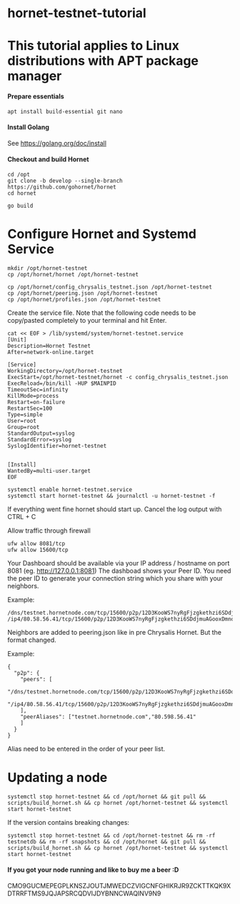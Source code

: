 # hornet-testnet-tutorial

# This tutorial applies to Linux distributions with APT package manager #

#### Prepare essentials ####

```
apt install build-essential git nano
```
#### Install Golang ####

See https://golang.org/doc/install

#### Checkout and build Hornet ####

```
cd /opt
git clone -b develop --single-branch https://github.com/gohornet/hornet
cd hornet

go build
```
# Configure Hornet and Systemd Service
```
mkdir /opt/hornet-testnet
cp /opt/hornet/hornet /opt/hornet-testnet
```

```
cp /opt/hornet/config_chrysalis_testnet.json /opt/hornet-testnet
cp /opt/hornet/peering.json /opt/hornet-testnet
cp /opt/hornet/profiles.json /opt/hornet-testnet
```
Create the service file. Note that the following code needs to be copy/pasted completely to your terminal and hit Enter.
```
cat << EOF > /lib/systemd/system/hornet-testnet.service
[Unit]
Description=Hornet Testnet
After=network-online.target

[Service]
WorkingDirectory=/opt/hornet-testnet
ExecStart=/opt/hornet-testnet/hornet -c config_chrysalis_testnet.json
ExecReload=/bin/kill -HUP $MAINPID
TimeoutSec=infinity
KillMode=process
Restart=on-failure
RestartSec=100
Type=simple
User=root
Group=root
StandardOutput=syslog
StandardError=syslog
SyslogIdentifier=hornet-testnet


[Install]
WantedBy=multi-user.target
EOF
```
```
systemctl enable hornet-testnet.service
systemctl start hornet-testnet && journalctl -u hornet-testnet -f
```
If everything went fine hornet should start up. Cancel the log output with CTRL + C

Allow traffic through firewall
```
ufw allow 8081/tcp
ufw allow 15600/tcp
```
Your Dashboard should be available via your IP address / hostname on port 8081 (eg. http://127.0.0.1:8081)
The dashboad shows your Peer ID. You need the peer ID to generate your connection string which you share with your neighbors.

Example:
```
/dns/testnet.hornetnode.com/tcp/15600/p2p/12D3KooWS7nyRgFjzgkethzi6SDdjmuAGooxDmnoLzyex7Lu4hKo
/ip4/80.58.56.41/tcp/15600/p2p/12D3KooWS7nyRgFjzgkethzi6SDdjmuAGooxDmnoLzyex7Lu4hKo
```
Neighbors are added to peering.json like in pre Chrysalis Hornet. But the format changed. 

Example:
```
{
  "p2p": {
    "peers": [
        "/dns/testnet.hornetnode.com/tcp/15600/p2p/12D3KooWS7nyRgFjzgkethzi6SDdjmuAGooxDmnoLzyex7Lu4hKo",
        "/ip4/80.58.56.41/tcp/15600/p2p/12D3KooWS7nyRgFjzgkethzi6SDdjmuAGooxDmnoLzyex7Lu4hKo"
    ],
    "peerAliases": ["testnet.hornetnode.com","80.598.56.41"
    ]
  }
}
```
Alias need to be entered in the order of your peer list.

# Updating a node
```
systemctl stop hornet-testnet && cd /opt/hornet && git pull && scripts/build_hornet.sh && cp hornet /opt/hornet-testnet && systemctl start hornet-testnet
```

If the version contains breaking changes:

```
systemctl stop hornet-testnet && cd /opt/hornet-testnet && rm -rf testnetdb && rm -rf snapshots && cd /opt/hornet && git pull && scripts/build_hornet.sh && cp hornet /opt/hornet-testnet && systemctl start hornet-testnet
```
#### If you got your node running and like to buy me a beer :D ####
CMO9GUCMEPEGPLKNSZJOUTJMWEDCZVIGCNFGHIKRJR9ZCKTTKQK9XDTRRFTMS9JQJAPSRCQDVIJDYBNNCWAQINV9N9
